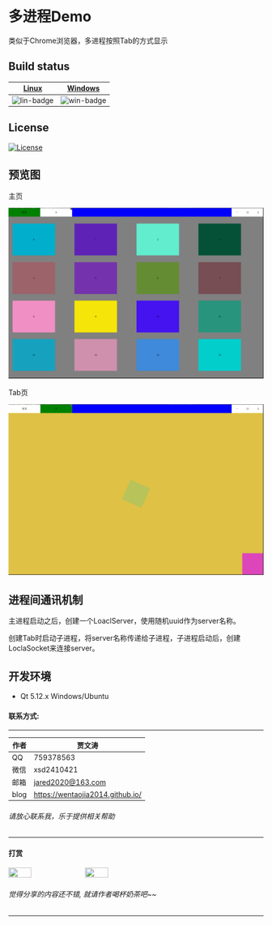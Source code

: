 ﻿# 多进程Demo
类似于Chrome浏览器，多进程按照Tab的方式显示

## Build status
| [Linux][lin-link] | [Windows][win-link] |
| :---------------: | :-----------------: |
| ![lin-badge]      | ![win-badge]        |

[lin-badge]: https://travis-ci.org/wentaojia2014/MulitProcessTab.svg?branch=master "Travis build status"
[lin-link]: https://travis-ci.org/wentaojia2014/MulitProcessTab "Travis build status"
[win-badge]: https://ci.appveyor.com/api/projects/status/9i0y893u0d9ayud9?svg=true "AppVeyor build status"
[win-link]: https://ci.appveyor.com/project/jiawentao/mulitprocesstab "AppVeyor build status"

## License
[![License](https://img.shields.io/badge/license-MIT-blue.svg)](https://github.com/wentaojia2014/MulitProcessTab/blob/master/LICENSE)

## 预览图

主页

![](DemoImages/main.png)

Tab页

![](DemoImages/sub.png)

## 进程间通讯机制

主进程启动之后，创建一个LoaclServer，使用随机uuid作为server名称。

创建Tab时启动子进程，将server名称传递给子进程，子进程启动后，创建LoclaSocket来连接server。

## 开发环境

* Qt 5.12.x Windows/Ubuntu

#### 联系方式:
***
|作者|贾文涛|
|---|---|
|QQ|759378563|
|微信|xsd2410421|
|邮箱|jared2020@163.com|
|blog|https://wentaojia2014.github.io/|

###### 请放心联系我，乐于提供相关帮助
***
#### **打赏**
<img src="https://github.com/wentaojia2014/wentaojia2014.github.io/blob/master/img/weixin.jpg?raw=true" width="30%" height="30%" /><img src="https://github.com/wentaojia2014/wentaojia2014.github.io/blob/master/img/zhifubao.jpg?raw=true" width="30%" height="30%" />

###### 觉得分享的内容还不错, 就请作者喝杯奶茶吧~~
***